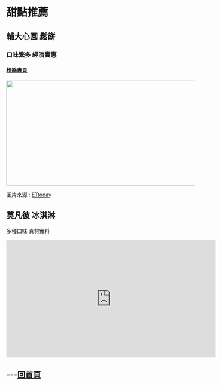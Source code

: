 <html>
<h1>甜點推薦</h1><p>
 
<h2>  輔大心園   鬆餅  </h2><p>

<h3>  口味繁多  經濟實惠  </h3><p>
<h4><a href="https://www.facebook.com/CIAO.WEI.waffle/">粉絲專頁</a></h4><p>

<img id="comp-ja6kq5fb1imgimage" style="width: 560px; height: 280px;" src="https://cdn2.ettoday.net/images/3406/d3406781.jpg" ><p>

<p>圖片來源 : <a href="https://www.ettoday.net/news/20180712/1209708.htm">ETtoday</a></p>

<h2>  莫凡彼 冰淇淋  </h2>
<p>  多種口味   真材實料  </p>
<iframe width="560" height="315" src="https://www.youtube.com/embed/UTCIla-84hA" frameborder="0" allow="accelerometer; autoplay; encrypted-media; gyroscope; picture-in-picture" allowfullscreen></iframe>


<h2>---<a href="https://gary7lu.github.io/Food/">回首頁</a></h2>



